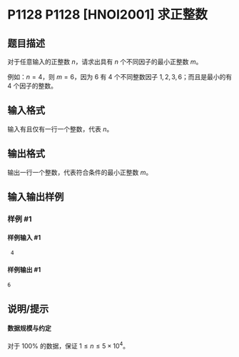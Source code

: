 # P1128 P1128 [HNOI2001] 求正整数

## 题目描述

对于任意输入的正整数 $n$，请求出具有 $n$ 个不同因子的最小正整数 $m$。

例如：$n=4$，则 $m=6$，因为 $6$ 有 $4$ 个不同整数因子 $1,2,3,6$；而且是最小的有 $4$ 个因子的整数。

## 输入格式

输入有且仅有一行一个整数，代表 $n$。


## 输出格式

输出一行一个整数，代表符合条件的最小正整数 $m$。

## 输入输出样例

### 样例 #1

#### 样例输入 #1

```
 4
```

#### 样例输出 #1

```
6
```

## 说明/提示

#### 数据规模与约定

对于 $100\%$ 的数据，保证 $1 \leq n \leq 5 \times 10^4$。
